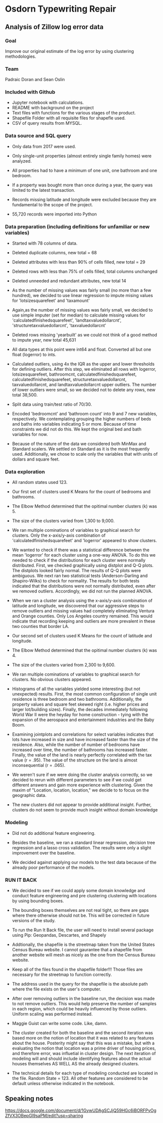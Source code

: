 # Osdorn Typewriting Repair
## Analysis of Zillow log error data

### Goal 
Improve our original estimate of the log error by using clustering methodologies.


### Team 
Padraic Doran and Sean Oslin


### Included with Github
- Jupyter notebook with calculations.
- README with background on the project
- Text files with functions for the various stages of the product.
- Shapefile Folder with all requisite files for shapefle used.
- CSV of query results from MYSQL.


### Data source and SQL query
- Only data from 2017 were used. 

- Only single-unit properties (almost entirely single family homes) were analyzed.

- All properties had to have a minimum of one unit, one bathroom and one bedroom. 

- If a property was bought more than once during a year, the query was limited to the latest transaction.

- Records missing latitude and longitude were excluded because they are fundamental to the scope of the project. 

- 55,720 records were imported into Python


### Data preparation  (including definitions for unfamiliar or new variables)
- Started with 78 columns of data.

- Deleted duplicate columns, new total = 68

- Deleted attributes with less than 90% of cells filled, new total = 29

- Deleted rows with less than 75% of cells filled, total columns unchanged

- Deleted unneeded and redundant attributes, new total 14

- As the number of missing values was fairly small (no more than a few hundred), we decided to use linear regression to impute mising values for 'lotsizesquarefeet' and 'taxamount'

- Again,as the number of missing values was fairly small, we decided to use simple imputer (set for median) to calculate missing values for 'calculatedfinishedsquarefeet', 'landtaxvaluedollarcnt', 'structuretaxvaluedollarcnt', 'taxvaluedollarcnt'

- Deleted rows missing 'yearbuilt' as we could not think of a good method to impute year, new total 45,631

- All data types at this point were int64 and float. Converted all but one float (logerror) to ints. 

- Calculated outliers, using 4x the IQR as the upper and lower thresholds for defining outliers.  After this step, we eliminated all rows with logerror, lotsizesquarefeet, bathroomcnt, calculatedfinishedsquarefeet, calculatedfinishedsquarefeet, structuretaxvaluedollarcnt, taxvaluedollarcnt, and landtaxvaluedollarcnt upper outliers. The number of lower outliers were small, so we decided not to delete any rows, new total 38,500.

- Split data using train/test ratio of 70/30.

- Encoded 'bedroomcnt' and 'bathroom count' into 9 and 7 new variables, respectively. We contemplating grouping the higher numbers of beds and baths into variables indicating 5 or more. Because of time constraints we did not do this. We kept the original bed and bath variables for now. 

- Because of the nature of the data we considered both MinMax and Standard scalers. We settled on Standard as it is the most frequently used. Additionally, we chose to scale only the variables that with units of dollars and square feet.

### Data exploration
- All random states used 123.

- Our first set of clusters used K Means for the count of bedrooms and bathrooms.

- The Elbow Method determined that the opitimal number clusters (k) was 5.

- The size of the clusters varied from 1,300 to 9,000.

- We ran multiple cominations of variables to graphical search for clusters. Only the x-axis/y-axis combination of 'calculatedfinishedsquarefeet' and 'logerror' appeared to show clusters. 

- We wanted to check if there was a statistical difference between the mean 'logerror' for each cluster using a one-way ANOVA. To do this we needed to check if the distributions for each cluster were normally distributed. First, we checked graphically using distplot and Q-Q plots. The distplots looked fairly normal. The results of Q-Q plots were ambiguous. We next ran two statistical tests (Anderson-Darling and Shapiro-Wilks) to check for normality. The results for both tests indicated that the distributions were not normally distributed, even after we removed outliers. Accordingly, we did not run the planned ANOVA.

- When we ran a cluster analysis using the x-axis/y-axis combination of latitude and longitude, we discovered that our aggressive steps to remove outliers and missing values had completely eliminating Ventura and Orange counties. Only Los Angeles country remained. This would indicate that recording keeping and outliers are more prevalent in these two counties that border LA.
- Our second set of clusters used K Means for the count of latitude and longitude.

- The Elbow Method determined that the opitimal number clusters (k) was 4.

- The size of the clusters varied from 2,300 to 9,600.

- We ran multiple cominations of variables to graphical search for clusters. No obvious clusters appeared.

- Histograms of all the variables yielded some interesting (but not unexpected) results. First, the most common configuration of single unit residence is three bedroom and two bathrooms. Additionally, the property values and square feet skewed right (i.e. higher prices and larger lot/building sizes). Finally, the decades immediately following World War II were the heyday for home construction - tying with the expansion of the aerospace and entertainment industries and the Baby Boom. 

- Examining jointplots and correlations for select variables indicates that lots  have increased in size and have increased faster than the size of the residence. Also, while the number of number of bedrooms have increased over time, the number of bathrooms has increased faster. Finally, the value of the land is nearly perfectly correlated with the tax value (r = .95). The value of the structure on the land is almost inconsequential (r = .065). 

- We weren't sure if we were doing the cluster analysis correctly, so we decided to rerun with different parameters to see if we could get different answers and gain more experience with clustering. Given the maxim of "Location, location, location," we decide to to focus on the geographic data. 

- The new clusters did not appear to provide additional insight. Further, clusters do not seem to provide much insight without domain knowledge

### Modeling
- Did not do additional feature engineering. 

- Besides the baseline, we ran a standard linear regression, decision tree regression and a lasso cross validation. The results were only a slight improvement over the baseline. 

- We decided against applying our models to the test data because of the already poor performance of the models.

### RUN IT BACK

- We decided to see if we could apply some domain knowledge and conduct feature engineering and pre clustering clustering with locations by using bounding boxes.

- The bounding boxes themselves are not real tight, so there are gaps where there otherwise should not be. This will be corrected in future versions of the study.

- To run the Run It Back file, the user will need to install several package using Pip:
                                Geopandas, Descartes, and Shapely

- Addtionally, the shapefile is the streetmap taken from the United States Census Bureau website. I cannot gaurantee that a shapefile from another website will mesh as nicely as the one from the Census Bureau website. 

- Keep all of the files found in the shapefile folder!!! Those files are necessary for the streetmap to function correctly.

- The address used in the query for the shapefile is the absolute path where the file exists on the user's computer.

- After over removing outliers in the baseline run, the decision was made to not remove outliers. This would help preserve the number of samples in each region, which could be heavily influenced by those outliers. Uniform scaling was performed instead. 

- Maggie Guist can write some code. Like, damn.

- The cluster created for both the baseline and the second iteration was based more on the notion of location that it was related to any features about the house. Posterity might say that this was a mistake, but with a evaluating the notion that location was a prime driver of housing prices, and therefore error, was influetial in cluster design. The next iteration of modeling will and should include identifying features about the actual houses themselves AS WELL AS the already designed clusters.

- The technical details for each type of modeling conducted are located in the file. Random State = 123. All other features are considered to be default unless otherwise indicated in the notebook. 

## Speaking notes
https://docs.google.com/document/d/1GywUDAgSCJjQ59HGc6iBORFPyOgZfVX3OBepGl9saPM/edit?usp=sharing
